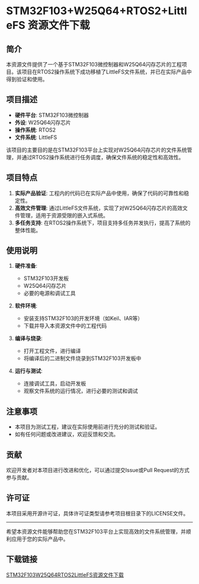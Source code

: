 # STM32F103+W25Q64+RTOS2+LittleFS 资源文件下载

## 简介

本资源文件提供了一个基于STM32F103微控制器和W25Q64闪存芯片的工程项目。该项目在RTOS2操作系统下成功移植了LittleFS文件系统，并已在实际产品中得到验证和使用。

## 项目描述

- **硬件平台**: STM32F103微控制器
- **外设**: W25Q64闪存芯片
- **操作系统**: RTOS2
- **文件系统**: LittleFS

该项目的主要目的是在STM32F103平台上实现对W25Q64闪存芯片的文件系统管理，并通过RTOS2操作系统进行任务调度，确保文件系统的稳定性和高效性。

## 项目特点

1. **实际产品验证**: 工程内的代码已在实际产品中使用，确保了代码的可靠性和稳定性。
2. **高效文件管理**: 通过LittleFS文件系统，实现了对W25Q64闪存芯片的高效文件管理，适用于资源受限的嵌入式系统。
3. **多任务支持**: 在RTOS2操作系统下，项目支持多任务并发执行，提高了系统的整体性能。

## 使用说明

1. **硬件准备**: 
   - STM32F103开发板
   - W25Q64闪存芯片
   - 必要的电源和调试工具

2. **软件环境**:
   - 安装支持STM32F103的开发环境（如Keil、IAR等）
   - 下载并导入本资源文件中的工程代码

3. **编译与烧录**:
   - 打开工程文件，进行编译
   - 将编译后的二进制文件烧录到STM32F103开发板中

4. **运行与测试**:
   - 连接调试工具，启动开发板
   - 观察文件系统的运行情况，进行必要的测试和调试

## 注意事项

- 本项目为测试工程，建议在实际使用前进行充分的测试和验证。
- 如有任何问题或改进建议，欢迎反馈和交流。

## 贡献

欢迎开发者对本项目进行改进和优化，可以通过提交Issue或Pull Request的方式参与贡献。

## 许可证

本项目采用开源许可证，具体许可证类型请参考项目根目录下的LICENSE文件。

---

希望本资源文件能够帮助您在STM32F103平台上实现高效的文件系统管理，并顺利应用于您的实际产品中。

## 下载链接

[STM32F103W25Q64RTOS2LittleFS资源文件下载](https://pan.quark.cn/s/dbaa111a379f)